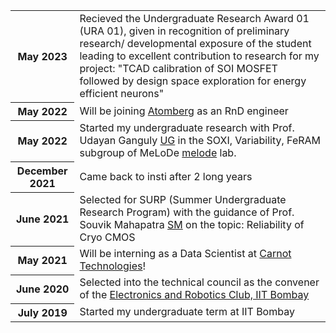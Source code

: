 ---
---
<table>
  <tr>
    <th>May 2023</th>
    <td> Recieved the Undergraduate Research Award 01 (URA 01), given in recognition of preliminary research/ developmental exposure of the student leading to excellent contribution to research for my project: "TCAD calibration of SOI MOSFET followed by design space exploration for energy efficient neurons"
    </td>
  </tr>
  <tr>
    <th>May 2022</th>
    <td> Will be joining <a href="https://atomberg.com/">Atomberg</a> as an RnD engineer
    </td>
  </tr>
  <tr>
    <th>May 2022</th>
    <td> Started my undergraduate research with Prof. Udayan Ganguly <a href="https://www.ee.iitb.ac.in/web/people/udayan-ganguly/">UG</a> in the SOXI, Variability, FeRAM subgroup of MeLoDe <a href="https://blog.iitbnf.iitb.ac.in/udayanresearch/">melode</a> lab. 
    </td>
  </tr>
  <tr>
    <th>December 2021</th>
    <td>Came back to insti after 2 long years</td>
  </tr>

  <tr>
    <th>June 2021</th>
    <td> Selected for SURP (Summer Undergraduate Research Program) with the guidance of Prof. Souvik Mahapatra <a href="https://www.ee.iitb.ac.in/web/people/souvik/">SM</a> on the topic: Reliability of Cryo CMOS
    </td>
  </tr>
  <tr>
    <th>May 2021</th>
    <td>Will be interning as a Data Scientist at <a href="https://www.carnot.co.in/">Carnot Technologies</a>!</td>
  </tr>
  <tr>
    <th>June 2020</th>
    <td>Selected into the technical council as the convener of the <a href="https://itc.gymkhana.iitb.ac.in/~erc">Electronics and Robotics Club, IIT Bombay</a></td>
  </tr>
  <tr>
    <th>July 2019</th>
    <td>Started my undergraduate term at IIT Bombay</td>
  </tr>
</table>